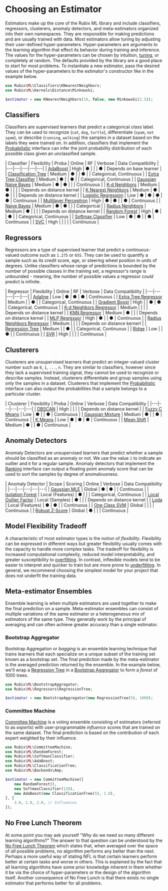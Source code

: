 # Choosing an Estimator
Estimators make up the core of the Rubix ML library and include classifiers, regressors, clusterers, anomaly detectors, and meta-estimators organized into their own namespaces. They are responsible for making predictions and are usually trained with data. Most estimators allow tuning by adjusting their user-defined hyper-parameters. Hyper-parameters are arguments to the learning algorithm that effect its behavior during training and inference. The values for the hyper-parameters can be chosen by intuition, [tuning](hyper-parameter-tuning.md), or completely at random. The defaults provided by the library are a good place to start for most problems. To instantiate a new estimator, pass the desired values of the hyper-parameters to the estimator's constructor like in the example below.

```php
use Rubix\ML\Classifiers\KNearestNeighbors;
use Rubix\ML\Kernels\Distance\Minkowski;

$estimator = new KNearestNeighbors(10, false, new Minkowski(2.5));
```

## Classifiers
Classifiers are supervised learners that predict a categorical *class* label. They can be used to recognize (`cat`, `dog`, `turtle`), differentiate (`spam`, `not spam`), or describe (`running`, `walking`) the samples in a dataset based on the labels they were trained on. In addition, classifiers that implement the [Probabilistic](probabilistic.md) interface can infer the joint probability distribution of each possible class given an unclassified sample.

| Classifier | Flexibility | Proba | Online | RF | Verbose | Data Compatibility |
|---|---|---|---|---|
| [AdaBoost](classifiers/adaboost.md) | High | ● | | | ● | Depends on base learner |
| [Classification Tree](classifiers/classification-tree.md) | Medium | ● | | ● | | Categorical, Continuous |
| [Extra Tree Classifier](classifiers/extra-tree-classifier.md) | Medium | ● | | ● | | Categorical, Continuous |
| [Gaussian Naive Bayes](classifiers/gaussian-naive-bayes.md) | Medium | ● | ● | | | Continuous |
| [K-d Neighbors](classifiers/kd-neighbors.md) | Medium | ● | | | | Depends on distance kernel |
| [K Nearest Neighbors](classifiers/k-nearest-neighbors.md) | Medium | ● | ● | | | Depends on distance kernel |
| [Logistic Regression](classifiers/logistic-regression.md) | Low | ● | ● | ● | ● | Continuous |
| [Multilayer Perceptron](classifiers/multilayer-perceptron.md) | High | ● | ● | | ● | Continuous |
| [Naive Bayes](classifiers/naive-bayes.md) | Medium | ● | ● | | | Categorical |
| [Radius Neighbors](classifiers/radius-neighbors.md) | Medium | ● | | | | Depends on distance kernel |
| [Random Forest](classifiers/random-forest.md) | High | ● | | ● | | Categorical, Continuous |
| [Softmax Classifier](classifiers/softmax-classifier.md) | Low | ● | ● | | ● | Continuous |
| [SVC](classifiers/svc.md) | High | | | | | Continuous |

## Regressors
Regressors are a type of supervised learner that predict a continuous-valued outcome such as `1.275` or `655`. They can be used to quantify a sample such as its credit score, age, or steering wheel position in units of degrees. Unlike classifiers whose range of predictions is bounded by the number of possible classes in the training set, a regressor's range is unbounded - meaning, the number of possible values a regressor *could* predict is infinite.

| Regressor | Flexibility | Online | RF | Verbose | Data Compatibility |
|---|---|---|---|---|
| [Adaline](regressors/adaline.md) | Low | ● | ● | ● | Continuous |
| [Extra Tree Regressor](regressors/extra-tree-regressor.md) | Medium | | ● | | Categorical, Continuous |
| [Gradient Boost](regressors/gradient-boost.md) | High | | ● | ● | Categorical, Continuous |
| [K-d Neighbors Regressor](regressors/kd-neighbors-regressor.md) | Medium | | | | Depends on distance kernel |
| [KNN Regressor](regressors/knn-regressor.md) | Medium | ● | | | Depends on distance kernel |
| [MLP Regressor](regressors/mlp-regressor.md) | High | ● | | ● | Continuous |
| [Radius Neighbors Regressor](regressors/radius-neighbors-regressor.md) | Medium | | | | Depends on distance kernerl |
| [Regression Tree](regressors/regression-tree.md) | Medium | | ● | | Categorical, Continuous |
| [Ridge](regressors/ridge.md) | Low | | ● | | Continuous |
| [SVR](regressors/svr.md) | High | | | | Continuous |

## Clusterers
Clusterers are unsupervised learners that predict an integer-valued cluster number such as `0`, `1`, `...`, `n`. They are similar to classifiers, however since they lack a supervised training signal, they cannot be used to recognize or describe samples. Instead, clusterers differentiate and group samples using only the samples in a dataset. Clusterers that implement the [Probabilistic](probabilistic.md) interface can also output the probabilities that a sample belongs to a particular cluster.

| Clusterer | Flexibility | Proba | Online | Verbose | Data Compatibility |
|---|---|---|---|---|
| [DBSCAN](clusterers/dbscan.md) | High | | | | Depends on distance kernel |
| [Fuzzy C Means](clusterers/fuzzy-c-means.md) | Low | ● | | ● | Continuous |
| [Gaussian Mixture](clusterers/gaussian-mixture.md) | Medium | ● | | ● | Continuous |
| [K Means](clusterers/k-means.md) | Low | ● | ● | ● | Continuous |
| [Mean Shift](clusterers/mean-shift.md) | Medium | ● | | ● | Continuous |

## Anomaly Detectors
Anomaly Detectors are unsupervised learners that predict whether a sample should be classified as an anomaly or not. We use the value `1` to indicate an outlier and `0` for a regular sample. Anomaly detectors that implement the [Ranking](ranking.md) interface can output a floating point anomaly score that can be used to sort the samples by degree of anomalousness.

| Anomaly Detector | Scope | Scoring | Online | Verbose | Data Compatibility |
|---|---|---|---|---|
| [Gaussian MLE](anomaly-detectors/gaussian-mle.md) | Global | ● | ● | | Continuous |
| [Isolation Forest](anomaly-detectors/isolation-forest.md) | Local (Features) | ● | | | Categorical, Continuous |
| [Local Outlier Factor](anomaly-detectors/local-outlier-factor.md) | Local (Samples) | ● | | | Depends on distance kernel |
| [Loda](anomaly-detectors/loda.md) | Local (Features) | ● | ● | | Continuous |
| [One Class SVM](anomaly-detectors/one-class-svm.md) | Global | | | | Continuous |
| [Robust Z-Score](anomaly-detectors/robust-z-score.md) | Global | ● | | | Continuous  |

## Model Flexibility Tradeoff
A characteristic of most estimator types is the notion of *flexibility*. Flexibility can be expressed in different ways but greater flexibility usually comes with the capacity to handle more complex tasks. The tradeoff for flexibility is increased computational complexity, reduced model interpretability, and greater susceptibility to [overfitting](cross-validation.md#overfitting). In contrast, inflexible models tend to be easier to interpret and quicker to train but are more prone to [underfitting](cross-validation.md#underfitting). In general, we recommend choosing the simplest model for your project that does not underfit the training data.

## Meta-estimator Ensembles
Ensemble learning is when multiple estimators are used together to make the final prediction on a sample. Meta-estimator ensembles can consist of multiple variations of the same estimator or a heterogeneous mix of estimators of the same type. They generally work by the principal of averaging and can often achieve greater accuracy than a single estimator.

### Bootstrap Aggregator
Bootstrap Aggregation or *bagging* is an ensemble learning technique that trains learners that each specialize on a unique subset of the training set known as a bootstrap set. The final prediction made by the meta-estimator is the averaged prediction returned by the ensemble. In the example below, we'll wrap a [Regression Tree](regressors/regression-tree.md) in a [Bootstrap Aggregator](bootstrap-aggregator.md) to form a *forest* of 1000 trees.

```php
use Rubix\ML\BootstrapAggregator;
use Rubix\ML\Regressors\RegressionTree;

$estimator = new BootstrapAggregator(new RegressionTree(5), 1000);
```

### Committee Machine
[Committee Machine](committee-machine.md) is a voting ensemble consisting of estimators (referred to as *experts*) with user-programmable *influence* scores that are trained on the same dataset. The final prediction is based on the contribution of each expert weighted by their influence.

```php
use Rubix\ML\CommitteeMachine;
use Rubix\ML\RandomForest;
new Rubix\ML\SoftmaxClassifier;
use Rubix\ML\AdaBoost;
use Rubix\ML\ClassificationTree;
use Rubix\ML\Backends\Amp;

$estimator = new CommitteeMachine([
    new RandomForest(),
    new SoftmaxClassifier(128),
    new AdaBoost(new ClassificationTree(5), 1.0),
], [
    3.0, 1.0, 2.0, // Influences
]);
```

## No Free Lunch Theorem
At some point you may ask yourself "Why do we need so many different learning algorithms?" The answer to that question can be understood by the [No Free Lunch Theorem](https://en.wikipedia.org/wiki/No_free_lunch_theorem) which states that, when averaged over the space of *all* possible problems, no algorithm performs any better than the next. Perhaps a more useful way of stating NFL is that certain learners perform better at certain tasks and worse in others. This is explained by the fact that all learning algorithms have some prior knowledge inherent in them whether it be via the choice of hyper-parameters or the design of the algorithm itself. Another consequence of No Free Lunch is that there exists no single estimator that performs better for all problems.
